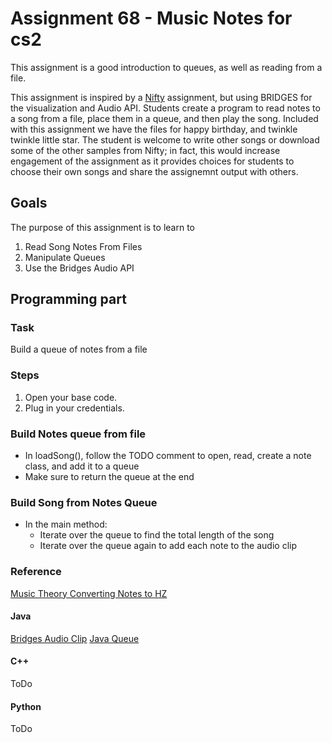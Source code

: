 Assignment 68 - Music Notes for cs2
========================

This assignment is a good introduction to queues, as well as reading from a file.

This assignment is inspired by a  [Nifty](http://nifty.stanford.edu/2015/obourn-stepp-melody-maker/) assignment, but using BRIDGES for the visualization and Audio API. Students create a program to read notes to a song from a file, place them in a queue, and then play the song. Included with this assignment we have the files for happy birthday, and twinkle twinkle little star. The student is welcome to write other songs or download some of the other samples from Nifty; in
fact, this would increase engagement of the assignment as it provides choices
for students to choose their own songs and share the assignemnt output 
with others.  


Goals
------
The purpose of this assignment is to learn to
1. Read Song Notes From Files
2. Manipulate Queues
3. Use the Bridges Audio API

Programming part
---------------------
### Task
Build a queue of notes from a file
### Steps
1. Open your base code.
2. Plug in your credentials.
### Build Notes queue from file
- In loadSong(), follow the TODO comment to open, read, create a note class, and add it to a queue
- Make sure to return the queue at the end 
### Build Song from Notes Queue
- In the main method:
    * Iterate over the queue to find the total length of the song
    * Iterate over the queue again to add each note to the audio clip

### Reference
[Music Theory Converting Notes to HZ](https://pages.mtu.edu/~suits/notefreqs.html)

#### Java
[Bridges Audio Clip](https://bridgesuncc.github.io/doc/java-api/current/html/classbridges_1_1base_1_1_audio_clip.html)
[Java Queue](https://docs.oracle.com/javase/8/docs/api/java/util/Queue.html)

#### C++ 

ToDo


#### Python 

ToDo
